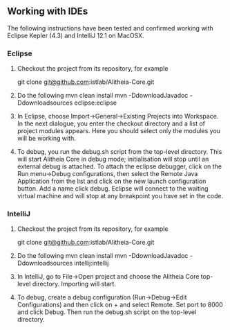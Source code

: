 ## Working with IDEs

The following instructions have been tested and confirmed working 
with Eclipse Kepler (4.3) and IntelliJ 12.1 on MacOSX.

### Eclipse
1. Checkout the project from its repository, for example
    
    git clone git@github.com:istlab/Alitheia-Core.git

2. Do the following 
    mvn clean install
    mvn -DdownloadJavadoc -Ddownloadsources eclipse:eclipse

3. In Eclipse, choose Import->General->Existing Projects into Workspace.
In the next dialogue,
you enter the checkout directory and a list of project modules appears. Here
you should select only the modules you will be working with.

4. To debug, you run the debug.sh script from the top-level directory. This
will start Alitheia Core in debug mode; initialisation will stop until an
external debug is attached. To attach the eclipse debugger, click on the
Run menu->Debug configurations, then select the Remote Java Application from
the list and click on the new launch configuration button. Add a name click
debug. Eclipse will connect to the waiting virtual machine and will stop
at any breakpoint you have set in the code.

### IntelliJ

1. Checkout the project from its repository, for example
    
    git clone git@github.com:istlab/Alitheia-Core.git

2. Do the following 
    mvn clean install
    mvn -DdownloadJavadoc -Ddownloadsources intellij:intellij
    
3. In IntelliJ, go to File->Open project and choose the Alitheia Core top-level 
directory. Importing will start.

4. To debug, create a debug configuration (Run->Debug->Edit Configurations) and
then click on + and select Remote. Set port to 8000 and click Debug. Then run
the debug.sh script on the top-level directory.

